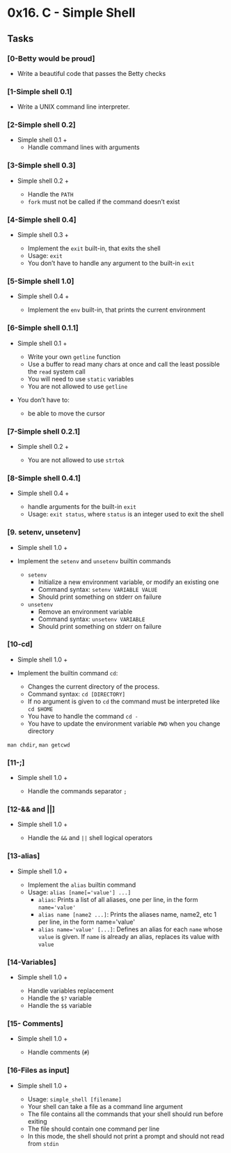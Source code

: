 # 0x16. C - Simple Shell

## Tasks

### [0-Betty would be proud]
- Write a beautiful code that passes the Betty checks

### [1-Simple shell 0.1]
- Write a UNIX command line interpreter.

### [2-Simple shell 0.2]
- Simple shell 0.1 +
     - Handle command lines with arguments

### [3-Simple shell 0.3]
- Simple shell 0.2 +

    - Handle the `PATH`
    - `fork` must not be called if the command doesn’t exist

### [4-Simple shell 0.4]
- Simple shell 0.3 +

    - Implement the `exit` built-in, that exits the shell
    - Usage: `exit`
    - You don’t have to handle any argument to the built-in `exit`

### [5-Simple shell 1.0]
- Simple shell 0.4 +

    - Implement the `env` built-in, that prints the current environment

### [6-Simple shell 0.1.1]
- Simple shell 0.1 +

    - Write your own `getline` function
    - Use a buffer to read many chars at once and call the least possible the `read` system call
    - You will need to use `static` variables
    - You are not allowed to use `getline`

- You don’t have to:

    - be able to move the cursor

### [7-Simple shell 0.2.1]
- Simple shell 0.2 +

    - You are not allowed to use `strtok`

### [8-Simple shell 0.4.1]
- Simple shell 0.4 +

    - handle arguments for the built-in `exit`
    - Usage: `exit status`, where `status` is an integer used to exit the shell

### [9. setenv, unsetenv]
- Simple shell 1.0 +

- Implement the `setenv` and `unsetenv` builtin commands

    - `setenv`
        - Initialize a new environment variable, or modify an existing one
        - Command syntax: `setenv VARIABLE VALUE`
        - Should print something on stderr on failure
    - `unsetenv`
        - Remove an environment variable
        - Command syntax: `unsetenv VARIABLE`
        - Should print something on stderr on failure

### [10-cd]
- Simple shell 1.0 +

- Implement the builtin command `cd`:

    - Changes the current directory of the process.
    - Command syntax: `cd [DIRECTORY]`
    - If no argument is given to `cd` the command must be interpreted like `cd $HOME`
    - You have to handle the command `cd -`
    - You have to update the environment variable `PWD` when you change directory

`man chdir`, `man getcwd`

### [11-;]
- Simple shell 1.0 +

    - Handle the commands separator `;`

### [12-&& and ||]
- Simple shell 1.0 +

    - Handle the `&&` and `||` shell logical operators

### [13-alias]
- Simple shell 1.0 +

    - Implement the `alias` builtin command
    - Usage: `alias [name[='value'] ...]`
        - `alias`: Prints a list of all aliases, one per line, in the form `name='value'`
        - `alias name [name2 ...]`: Prints the aliases name, name2, etc 1 per line, in the form name='value'
        - `alias name='value' [...]`: Defines an alias for each `name` whose `value` is given. If `name` is already an alias, replaces its value with `value`

### [14-Variables]
- Simple shell 1.0 +

    - Handle variables replacement
    - Handle the `$?` variable
    - Handle the `$$` variable

### [15- Comments]
- Simple shell 1.0 +

    - Handle comments (`#`)

### [16-Files as input]
- Simple shell 1.0 +

    - Usage: `simple_shell [filename]`
    - Your shell can take a file as a command line argument
    - The file contains all the commands that your shell should run before exiting
    - The file should contain one command per line
    - In this mode, the shell should not print a prompt and should not read from `stdin`
